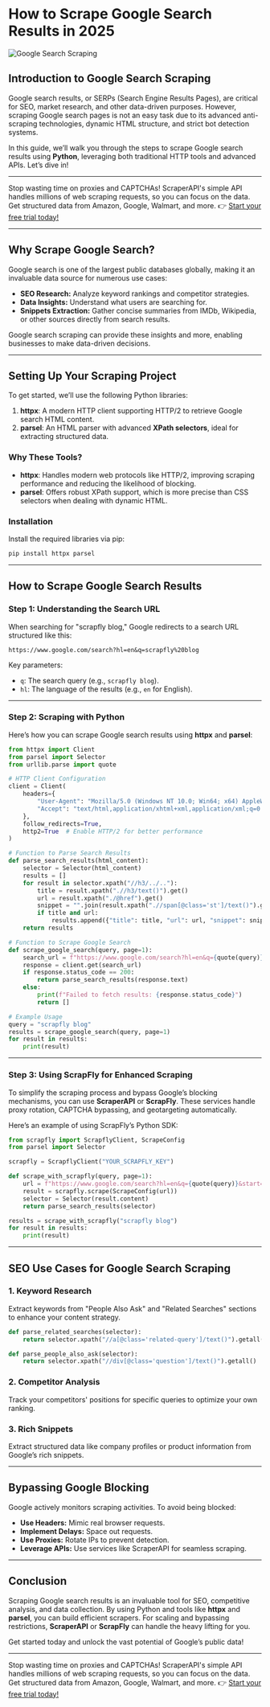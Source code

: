 
# How to Scrape Google Search Results in 2025

![Google Search Scraping](https://scrapfly.io/blog/content/images/how-to-scrape-google_banner_light.svg)

## Introduction to Google Search Scraping

Google search results, or SERPs (Search Engine Results Pages), are critical for SEO, market research, and other data-driven purposes. However, scraping Google search pages is not an easy task due to its advanced anti-scraping technologies, dynamic HTML structure, and strict bot detection systems.

In this guide, we’ll walk you through the steps to scrape Google search results using **Python**, leveraging both traditional HTTP tools and advanced APIs. Let’s dive in!

---

Stop wasting time on proxies and CAPTCHAs! ScraperAPI's simple API handles millions of web scraping requests, so you can focus on the data. Get structured data from Amazon, Google, Walmart, and more. 👉 [Start your free trial today!](https://bit.ly/Scraperapi)

---

## Why Scrape Google Search?

Google search is one of the largest public databases globally, making it an invaluable data source for numerous use cases:

- **SEO Research:** Analyze keyword rankings and competitor strategies.
- **Data Insights:** Understand what users are searching for.
- **Snippets Extraction:** Gather concise summaries from IMDb, Wikipedia, or other sources directly from search results.

Google search scraping can provide these insights and more, enabling businesses to make data-driven decisions.

---

## Setting Up Your Scraping Project

To get started, we’ll use the following Python libraries:

1. **httpx**: A modern HTTP client supporting HTTP/2 to retrieve Google search HTML content.
2. **parsel**: An HTML parser with advanced **XPath selectors**, ideal for extracting structured data.

### Why These Tools?

- **httpx**: Handles modern web protocols like HTTP/2, improving scraping performance and reducing the likelihood of blocking.
- **parsel**: Offers robust XPath support, which is more precise than CSS selectors when dealing with dynamic HTML.

### Installation

Install the required libraries via pip:

```bash
pip install httpx parsel
```

---

## How to Scrape Google Search Results

### Step 1: Understanding the Search URL

When searching for "scrapfly blog," Google redirects to a search URL structured like this:

```
https://www.google.com/search?hl=en&q=scrapfly%20blog
```

Key parameters:
- `q`: The search query (e.g., `scrapfly blog`).
- `hl`: The language of the results (e.g., `en` for English).

---

### Step 2: Scraping with Python

Here’s how you can scrape Google search results using **httpx** and **parsel**:

```python
from httpx import Client
from parsel import Selector
from urllib.parse import quote

# HTTP Client Configuration
client = Client(
    headers={
        "User-Agent": "Mozilla/5.0 (Windows NT 10.0; Win64; x64) AppleWebKit/537.36 (KHTML, like Gecko) Chrome/62.0.3202.94 Safari/537.36",
        "Accept": "text/html,application/xhtml+xml,application/xml;q=0.9,image/webp,*/*;q=0.8",
    },
    follow_redirects=True,
    http2=True  # Enable HTTP/2 for better performance
)

# Function to Parse Search Results
def parse_search_results(html_content):
    selector = Selector(html_content)
    results = []
    for result in selector.xpath("//h3/../.."):
        title = result.xpath(".//h3/text()").get()
        url = result.xpath("./@href").get()
        snippet = "".join(result.xpath(".//span[@class='st']/text()").getall())
        if title and url:
            results.append({"title": title, "url": url, "snippet": snippet})
    return results

# Function to Scrape Google Search
def scrape_google_search(query, page=1):
    search_url = f"https://www.google.com/search?hl=en&q={quote(query)}&start={10 * (page - 1)}"
    response = client.get(search_url)
    if response.status_code == 200:
        return parse_search_results(response.text)
    else:
        print(f"Failed to fetch results: {response.status_code}")
        return []

# Example Usage
query = "scrapfly blog"
results = scrape_google_search(query, page=1)
for result in results:
    print(result)
```

---

### Step 3: Using ScrapFly for Enhanced Scraping

To simplify the scraping process and bypass Google’s blocking mechanisms, you can use **ScraperAPI** or **ScrapFly**. These services handle proxy rotation, CAPTCHA bypassing, and geotargeting automatically.

Here’s an example of using ScrapFly’s Python SDK:

```python
from scrapfly import ScrapflyClient, ScrapeConfig
from parsel import Selector

scrapfly = ScrapflyClient("YOUR_SCRAPFLY_KEY")

def scrape_with_scrapfly(query, page=1):
    url = f"https://www.google.com/search?hl=en&q={quote(query)}&start={10 * (page - 1)}"
    result = scrapfly.scrape(ScrapeConfig(url))
    selector = Selector(result.content)
    return parse_search_results(selector)

results = scrape_with_scrapfly("scrapfly blog")
for result in results:
    print(result)
```

---

## SEO Use Cases for Google Search Scraping

### 1. Keyword Research

Extract keywords from "People Also Ask" and "Related Searches" sections to enhance your content strategy.

```python
def parse_related_searches(selector):
    return selector.xpath("//a[@class='related-query']/text()").getall()

def parse_people_also_ask(selector):
    return selector.xpath("//div[@class='question']/text()").getall()
```

### 2. Competitor Analysis

Track your competitors' positions for specific queries to optimize your own ranking.

### 3. Rich Snippets

Extract structured data like company profiles or product information from Google’s rich snippets.

---

## Bypassing Google Blocking

Google actively monitors scraping activities. To avoid being blocked:

- **Use Headers:** Mimic real browser requests.
- **Implement Delays:** Space out requests.
- **Use Proxies:** Rotate IPs to prevent detection.
- **Leverage APIs:** Use services like ScraperAPI for seamless scraping.

---

## Conclusion

Scraping Google search results is an invaluable tool for SEO, competitive analysis, and data collection. By using Python and tools like **httpx** and **parsel**, you can build efficient scrapers. For scaling and bypassing restrictions, **ScraperAPI** or **ScrapFly** can handle the heavy lifting for you.

Get started today and unlock the vast potential of Google’s public data!

---

Stop wasting time on proxies and CAPTCHAs! ScraperAPI's simple API handles millions of web scraping requests, so you can focus on the data. Get structured data from Amazon, Google, Walmart, and more. 👉 [Start your free trial today!](https://bit.ly/Scraperapi)
